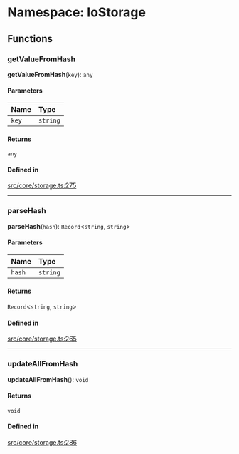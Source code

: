 # Namespace: IoStorage

## Functions

### getValueFromHash

**getValueFromHash**(`key`): `any`

#### Parameters

| Name | Type |
| :------ | :------ |
| `key` | `string` |

#### Returns

`any`

#### Defined in

[src/core/storage.ts:275](https://github.com/io-gui/iogui/blob/main/src/core/storage.ts#L275)

___

### parseHash

**parseHash**(`hash`): `Record`<`string`, `string`\>

#### Parameters

| Name | Type |
| :------ | :------ |
| `hash` | `string` |

#### Returns

`Record`<`string`, `string`\>

#### Defined in

[src/core/storage.ts:265](https://github.com/io-gui/iogui/blob/main/src/core/storage.ts#L265)

___

### updateAllFromHash

**updateAllFromHash**(): `void`

#### Returns

`void`

#### Defined in

[src/core/storage.ts:286](https://github.com/io-gui/iogui/blob/main/src/core/storage.ts#L286)
